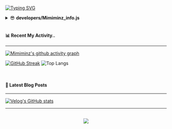 [![Typing SVG](https://readme-typing-svg.demolab.com?font=Sriracha&weight=400&size=60&duration=5001&pause=1000&color=6A5ACD&center=true&vCenter=true&width=900&height=300&lines=Hello+World!+I'm+Minz+👀;I'm+currently+learing+mobile)](https://git.io/typing-svg)


<details>
<summary>😎 <b>developers/Mimiminz_info.js</b></summary>
<div markdown="1">
	
  ```javascript
  let JoMinJu = {
	name = '조민주',
	age = 24,
	nationality = 'Korea',
	gender = 'Female',
	skills = ['HTML', 'CSS', 'React',
	'Javascript', 'Typescript', 'Dart']
  }
  ```
</div>
</details><br/>

#### 📊 Recent My Activity..
<hr/>

[![Mimiminz's github activity graph](https://github-readme-activity-graph.vercel.app/graph?username=Mimiminz&bg_color=020715&color=8A2BE2&line=8A2BE2&point=8977ad&area=true&hide_border=true)](https://github.com/ashutosh00710/github-readme-activity-graph)

[![GitHub Streak](https://streak-stats.demolab.com?user=Mimiminz&mode=weekly&card_width=450&hide_border=true&background=020715&stroke=8A2BE2&ring=8A2BE2&fire=9400D3&excludeDaysLabel=6A5ACD&sideLabels=928AFA&currStreakNum=9C31FF&sideNums=9C31FF&dates=928AFA&currStreakLabel=928AFA)](https://git.io/streak-stats)
![Top Langs](https://github-readme-stats.vercel.app/api/top-langs/?username=Mimiminz&layout=compact&hide_border=true&bg_color=020715&card_width=350&text_color=E6E5FA&title_color=6A5ACD)


<br/>

#### 📕 Latest Blog Posts  
<hr/>

<!-- BLOG-POST-LIST:START -->
[![Velog's GitHub stats](https://velog-readme-stats.vercel.app/api?name=pida6716&color=dark)](https://github.com/Mimiminz/velog-readme-stats)
<!-- BLOG-POST-LIST:END -->  

<hr/>
<br/>  
<div align="center">
<img src="https://komarev.com/ghpvc/?username=Mimiminz&&style=flat-square&color=8A2BE2"/>
</div>  
  
<br/>  
